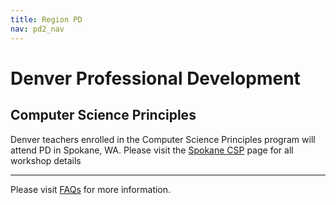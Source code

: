 ```yaml
---
title: Region PD
nav: pd2_nav
---
```

<a id="top"></a>

# Denver Professional Development

## Computer Science Principles

Denver teachers enrolled in the Computer Science Principles program will attend PD in Spokane, WA. Please visit the [Spokane CSP](/educate/pd/15-16/spokane) page for all  workshop details


----------
Please visit [FAQs](/educate/pd/15-16/faq) for more information.

<br />
<br />